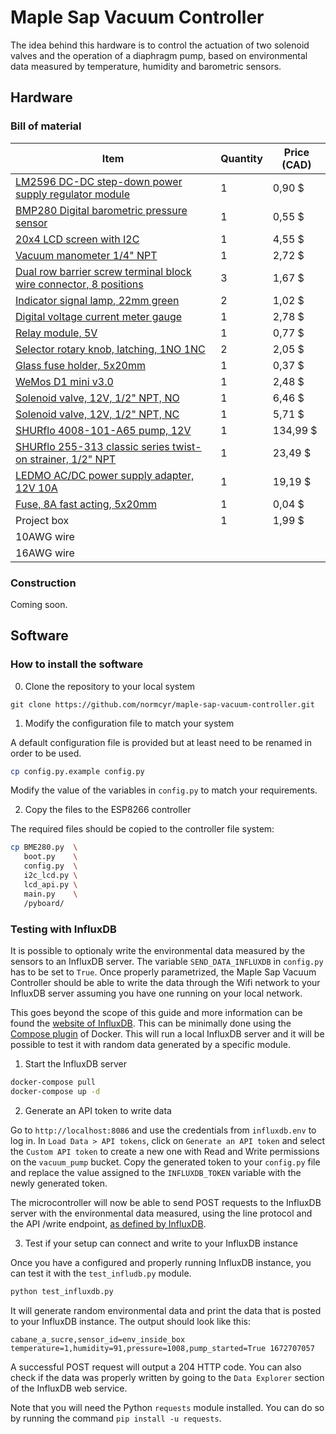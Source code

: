 # Maple Sap Vacuum Controller

The idea behind this hardware is to control the actuation of two solenoid valves and the operation of a diaphragm pump, based on environmental data measured by temperature, humidity and barometric sensors.

## Hardware

### Bill of material

| Item                                                                                                                  | Quantity | Price (CAD) |
| --------------------------------------------------------------------------------------------------------------------- | -------- | ----------- |
| [LM2596 DC-DC step-down power supply regulator module](https://www.aliexpress.com/item/32652456838.html)              | 1        | 0,90 $      |
| [BMP280 Digital barometric pressure sensor](https://www.aliexpress.com/item/32228095913.html)                         | 1        | 0,55 $      |
| [20x4 LCD screen with I2C](https://www.aliexpress.com/item/32704155771.html)                                          | 1        | 4,55 $      |
| [Vacuum manometer 1/4" NPT](https://www.aliexpress.com/item/4000108345570.html)                                       | 1        | 2,72 $      |
| [Dual row barrier screw terminal block wire connector, 8 positions](https://www.aliexpress.com/item/32825805597.html) | 3        | 1,67 $      |
| [Indicator signal lamp, 22mm green](https://www.aliexpress.com/item/32619257752.html)                                 | 2        | 1,02 $      |
| [Digital voltage current meter gauge](https://www.aliexpress.com/item/32707295050.html)                               | 1        | 2,78 $      |
| [Relay module, 5V](https://www.aliexpress.com/item/1005002867727977.html)                                             | 1        | 0,77 $      |
| [Selector rotary knob, latching, 1NO 1NC](https://www.aliexpress.com/item/4001332592443.html)                         | 2        | 2,05 $      |
| [Glass fuse holder, 5x20mm](https://www.aliexpress.com/item/32864552400.html)                                         | 1        | 0,37 $      |
| [WeMos D1 mini v3.0](https://www.aliexpress.com/item/32831353752.html)                                                | 1        | 2,48 $      |
| [Solenoid valve, 12V, 1/2" NPT, NO](https://www.aliexpress.com/item/1005004329739726.html)                            | 1        | 6,46 $      |
| [Solenoid valve, 12V, 1/2" NPT, NC](https://www.aliexpress.com/item/1005004329739726.html)                            | 1        | 5,71 $      |
| [SHURflo 4008-101-A65 pump, 12V](https://amzn.to/3GDoomJ)                                                             | 1        | 134,99 $    |
| [SHURflo 255-313 classic series twist-on strainer, 1/2" NPT](https://amzn.to/3WMiMMD)                                 | 1        | 23,49 $     |
| [LEDMO AC/DC power supply adapter, 12V 10A](https://amzn.to/3ClZq8X)                                                  | 1        | 19,19 $     |
| [Fuse, 8A fast acting, 5x20mm](https://www.aliexpress.com/item/32866123782.html)                                      | 1        | 0,04 $      |
| Project box                                                                                                           | 1        | 1,99 $      |
| 10AWG wire                                                                                                            |          |             |
| 16AWG wire                                                                                                            |          |             |

### Construction

Coming soon.

## Software

### How to install the software

0. Clone the repository to your local system

`git clone https://github.com/normcyr/maple-sap-vacuum-controller.git`

1. Modify the configuration file to match your system

A default configuration file is provided but at least need to be renamed in order to be used.

```bash
cp config.py.example config.py
```

Modify the value of the variables in `config.py` to match your requirements.

2. Copy the files to the ESP8266 controller

The required files should be copied to the controller file system:

```bash
cp BME280.py  \
   boot.py    \
   config.py  \
   i2c_lcd.py \
   lcd_api.py \
   main.py    \
   /pyboard/
```

### Testing with InfluxDB

It is possible to optionaly write the environmental data measured by the sensors to an InfluxDB server. The variable `SEND_DATA_INFLUXDB` in `config.py` has to be set to `True`. Once properly parametrized, the Maple Sap Vacuum Controller should be able to write the data through the Wifi network to your InfluxDB server assuming you have one running on your local network.

This goes beyond the scope of this guide and more information can be found the [website of InfluxDB](https://docs.influxdata.com/influxdb/v2.6/get-started/). This can be minimally done using the [Compose plugin](https://docs.docker.com/compose/install/#scenario-two-install-the-compose-plugin) of Docker. This will run a local InfluxDB server and it will be possible to test it with random data generated by a specific module.

1. Start the InfluxDB server

```bash
docker-compose pull
docker-compose up -d
```

2. Generate an API token to write data

Go to `http://localhost:8086` and use the credentials from `influxdb.env` to log in. In `Load Data > API tokens`, click on `Generate an API token` and select the `Custom API token` to create a new one with Read and Write permissions on the `vacuum_pump` bucket. Copy the generated token to your `config.py` file and replace the value assigned to the `INFLUXDB_TOKEN` variable with the newly generated token.

The microcontroller will now be able to send POST requests to the InfluxDB server with the environmental data measured, using the line protocol and the API /write endpoint, [as defined by InfluxDB](https://docs.influxdata.com/influxdb/v2.6/write-data/developer-tools/api/).

3. Test if your setup can connect and write to your InfluxDB instance

Once you have a configured and properly running InfluxDB instance, you can test it with the `test_infludb.py` module.

```bash
python test_influxdb.py
```

It will generate random environmental data and print the data that is posted to your InfluxDB instance. The output should look like this:

`cabane_a_sucre,sensor_id=env_inside_box temperature=1,humidity=91,pressure=1008,pump_started=True 1672707057`

A successful POST request will output a 204 HTTP code. You can also check if the data was properly written by going to the `Data Explorer` section of the InfluxDB web service.

Note that you will need the Python `requests` module installed. You can do so by running the command `pip install -u requests`.
